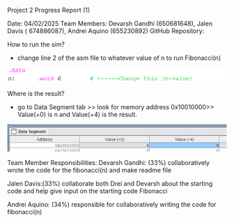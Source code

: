 Project 2 Progress Report (1)

Date: 04/02/2025
Team Members: Devarsh Gandhi (650681648), Jalen Davis ( 674886087), Andrei Aquino (655230892)
GitHub Repository: 

How to run the sim?
- change line 2 of the asm file to whatever value of n to run Fibonacci(n)

![alt text](image-1.png)

Where is the result?
- go to Data Segment tab >> look for memory address 0x10010000>> Value(+0) is n and Value(+4) is the result. 

![alt text](image.png)

Team Member Responsibilities:
Devarsh Gandhi: (33%) collaboratively wrote the code for the fibonacci(n) and make readme file

Jalen Davis:(33%) collaborate both Drei and Devarsh about the starting code and help give input on the starting code Fibonacci 

Andrei Aquino: (34%) responsible for collaboratively writing the code for fibonacci(n) 
